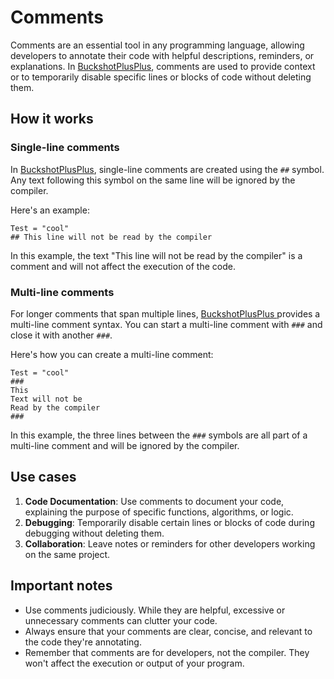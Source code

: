 # Comments

Comments are an essential tool in any programming language, allowing developers to annotate their code with helpful descriptions, reminders, or explanations. In [BuckshotPlusPlus](https://bpplang.com/), comments are used to provide context or to temporarily disable specific lines or blocks of code without deleting them.

## How it works

### Single-line comments

In [BuckshotPlusPlus](https://bpplang.com/), single-line comments are created using the `##` symbol. Any text following this symbol on the same line will be ignored by the compiler.

Here's an example:

```
Test = "cool"
## This line will not be read by the compiler
```

In this example, the text "This line will not be read by the compiler" is a comment and will not affect the execution of the code.

### Multi-line comments

For longer comments that span multiple lines, [BuckshotPlusPlus ](https://bpplang.com/)provides a multi-line comment syntax. You can start a multi-line comment with `###` and close it with another `###`.

Here's how you can create a multi-line comment:

```
Test = "cool"
###
This
Text will not be
Read by the compiler
###
```

In this example, the three lines between the `###` symbols are all part of a multi-line comment and will be ignored by the compiler.

## Use cases

1. **Code Documentation**: Use comments to document your code, explaining the purpose of specific functions, algorithms, or logic.
2. **Debugging**: Temporarily disable certain lines or blocks of code during debugging without deleting them.
3. **Collaboration**: Leave notes or reminders for other developers working on the same project.

## Important notes

* Use comments judiciously. While they are helpful, excessive or unnecessary comments can clutter your code.
* Always ensure that your comments are clear, concise, and relevant to the code they're annotating.
* Remember that comments are for developers, not the compiler. They won't affect the execution or output of your program.
